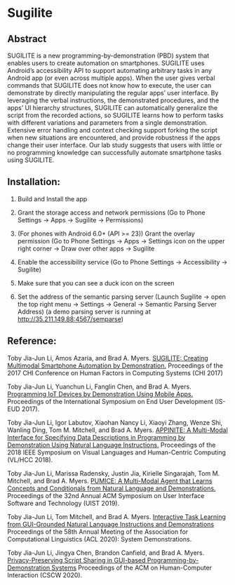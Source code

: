 # Sugilite
## Abstract

SUGILITE is a new programming-by-demonstration (PBD) system that enables users to create automation on smartphones. SUGILITE uses Android’s accessibility API to support automating arbitrary tasks in any Android app (or even across multiple apps). When the user gives verbal commands that SUGILITE does not know how to execute, the user can demonstrate by directly manipulating the regular apps’ user interface. By leveraging the verbal instructions, the demonstrated procedures, and the apps’ UI hierarchy structures, SUGILITE can automatically generalize the script from the recorded actions, so SUGILITE learns how to perform tasks with different variations and parameters from a single demonstration. Extensive error handling and context checking support forking the script when new situations are encountered, and provide robustness if the apps change their user interface. Our lab study suggests that users with little or no programming knowledge can successfully automate smartphone tasks using SUGILITE.

## Installation:

1. Build and Install the app

2. Grant the storage access and network permissions (Go to Phone Settings -> Apps -> Sugilite -> Permissions)

3. (For phones with Android 6.0+ (API >= 23)) Grant the overlay permission (Go to Phone Settings -> Apps -> Settings icon on the upper right corner -> Draw over other apps -> Sugilite

4. Enable the accessibility service (Go to Phone Settings -> Accessibility -> Sugilite)

5. Make sure that you can see a duck icon on the screen

6. Set the address of the semantic parsing server  (Launch Sugilite -> open the top right menu -> Settings -> General -> Semantic Parsing Server Address) (a demo parsing server is running at http://35.211.149.88:4567/semparse)


## Reference:
Toby Jia-Jun Li, Amos Azaria, and Brad A. Myers. [SUGILITE: Creating Multimodal Smartphone Automation by Demonstration.](http://toby.li/files/TobyLi-CHI2017-Sugilite.pdf) Proceedings of the 2017 CHI Conference on Human Factors in Computing Systems  (CHI 2017)

Toby Jia-Jun Li, Yuanchun Li, Fanglin Chen, and Brad A. Myers. [Programming IoT Devices by Demonstration Using Mobile Apps.](http://toby.li/files/TobyLi-ISEUD2017-ProgrammingIoTDevicesByDemonstration.pdf) Proceedings of the International Symposium on End User Development (IS-EUD 2017).

Toby Jia-Jun Li, Igor Labutov, Xiaohan Nancy Li, Xiaoyi Zhang, Wenze Shi, Wanling Ding, Tom M. Mitchell, and Brad A. Myers. [APPINITE: A Multi-Modal Interface for Specifying Data Descriptions in Programming by Demonstration Using Natural Language Instructions.](http://toby.li/files/TobyLi-VLHCC18-APPINITE.pdf) Proceedings of  the 2018 IEEE Symposium on Visual Languages and Human-Centric Computing (VL/HCC 2018).

Toby Jia-Jun Li, Marissa Radensky, Justin Jia, Kirielle Singarajah, Tom M. Mitchell, and Brad A. Myers. [PUMICE: A Multi-Modal Agent that Learns Concepts and Conditionals from Natural Language and Demonstrations.](http://toby.li/files/Li_Pumice_UIST19.pdf) Proceedings of the 32nd Annual ACM Symposium on User Interface Software and Technology (UIST 2019).

Toby Jia-Jun Li, Tom Mitchell, and Brad A. Myers. [Interactive Task Learning from GUI-Grounded Natural Language Instructions and Demonstrations](http://toby.li/files/li-interactive-acl2020.pdf) Proceedings of the 58th Annual Meeting of the Association for Computational Linguistics (ACL 2020): System Demonstrations.

Toby Jia-Jun Li, Jingya Chen, Brandon Canfield, and Brad A. Myers. [Privacy-Preserving Script Sharing in GUI-based Programming-by-Demonstration Systems](http://toby.li/files/li-privacy-cscw2020.pdf) Proceedings of the ACM on Human-Computer Interaction (CSCW 2020).
